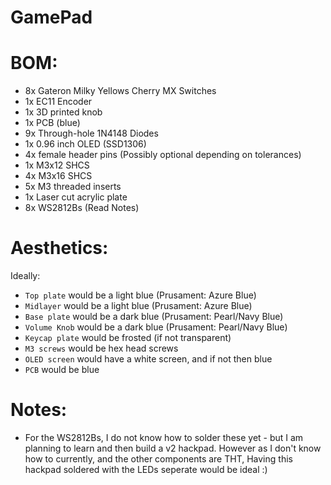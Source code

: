 # GamePad

# BOM:
- 8x Gateron Milky Yellows Cherry MX Switches
- 1x EC11 Encoder
- 1x 3D printed knob
- 1x PCB (blue)
- 9x Through-hole 1N4148 Diodes
- 1x 0.96 inch OLED (SSD1306)
- 4x female header pins (Possibly optional depending on tolerances)
- 1x M3x12 SHCS
- 4x M3x16 SHCS
- 5x M3 threaded inserts
- 1x Laser cut acrylic plate
- 8x WS2812Bs (Read Notes)

# Aesthetics:
Ideally:
- `Top plate` would be a light blue (Prusament: Azure Blue)
- `Midlayer` would be a light blue (Prusament: Azure Blue)
- `Base plate` would be a dark blue (Prusament: Pearl/Navy Blue)
- `Volume Knob` would be a dark blue (Prusament: Pearl/Navy Blue)
- `Keycap plate` would be frosted (if not transparent)
- `M3 screws` would be hex head screws
- `OLED screen` would have a white screen, and if not then blue
- `PCB` would be blue

# Notes:
- For the WS2812Bs, I do not know how to solder these yet - but I am planning to learn and then build a v2 hackpad. However as I don't know how to currently, and the other components are THT, Having this hackpad soldered with the LEDs seperate would be ideal :)